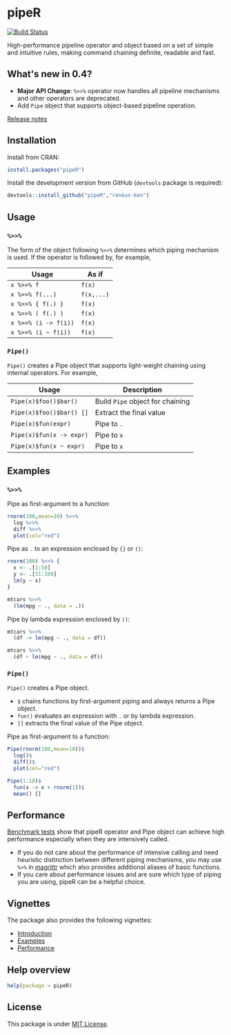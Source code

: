 

# pipeR

[![Build Status](https://travis-ci.org/renkun-ken/pipeR.png?branch=master)](https://travis-ci.org/renkun-ken/pipeR)

High-performance pipeline operator and object based on a set of simple and intuitive rules, making command chaining definite, readable and fast.

## What's new in 0.4?

- **Major API Change**: `%>>%` operator now handles all pipeline mechanisms and other operators are deprecated.
- Add `Pipe` object that supports object-based pipeline operation.

[Release notes](https://github.com/renkun-ken/pipeR/releases)

## Installation

Install from CRAN:

```r
install.packages("pipeR")
```

Install the development version from GitHub (`devtools` package is required):

```r
devtools::install_github("pipeR","renkun-ken")
```

## Usage

### `%>>%`

The form of the object following `%>>%` determines which piping mechanism is used. If the operator is followed by, for example, 

| Usage | As if |
|-------|-------------|
| `x %>>% f` | `f(x)` |
| `x %>>% f(...)` | `f(x,...)` |
| `x %>>% { f(.) }` | `f(x)` |
| `x %>>% ( f(.) )` | `f(x)` |
| `x %>>% (i -> f(i))` | `f(x)` |
| `x %>>% (i ~ f(i))` | `f(x)` |

### `Pipe()`

`Pipe()` creates a Pipe object that supports light-weight chaining using internal operators. For example,

| Usage | Description |
|-------|-------|
| `Pipe(x)$foo()$bar()` | Build `Pipe` object for chaining |
| `Pipe(x)$foo()$bar() []` | Extract the final value |
| `Pipe(x)$fun(expr)` | Pipe to `.` |
| `Pipe(x)$fun(x -> expr)` | Pipe to `x` |
| `Pipe(x)$fun(x ~ expr)` | Pipe to `x` |

## Examples

### `%>>%`

Pipe as first-argument to a function:

```r
rnorm(100,mean=10) %>>%
  log %>>%
  diff %>>%
  plot(col="red")
```

Pipe as `.` to an expression enclosed by `{}` or `()`:

```r
rnorm(100) %>>% {
  x <- .[1:50]
  y <- .[51:100]
  lm(y ~ x)
}
```

```r
mtcars %>>%
  (lm(mpg ~ ., data = .))
```

Pipe by lambda expression enclosed by `()`:

```r
mtcars %>>%
  (df -> lm(mpg ~ ., data = df))

mtcars %>>%
  (df ~ lm(mpg ~ ., data = df))
```

### `Pipe()`

`Pipe()` creates a Pipe object. 

- `$` chains functions by first-argument piping and always returns a Pipe object.
- `fun()` evaluates an expression with `.` or by lambda expression.
- `[]` extracts the final value of the Pipe object.

Pipe as first-argument to a function:

```r
Pipe(rnorm(100,mean=10))$
  log()$
  diff()$
  plot(col="red")
```

```r
Pipe(1:10)$
  fun(x -> x + rnorm(1))$
  mean() []
```

## Performance

[Benchmark tests](http://cran.r-project.org/web/packages/pipeR/vignettes/Performance.html) show that pipeR operator and Pipe object can achieve high performance especially when they are intensively called.

- If you do not care about the performance of intensive calling and need heuristic distinction between different piping mechanisms, you may use `%>%` in [magrittr](https://github.com/smbache/magrittr) which also provides additional aliases of basic functions. 
- If you care about performance issues and are sure which type of piping you are using, pipeR can be a helpful choice.

## Vignettes

The package also provides the following vignettes:

- [Introduction](http://cran.r-project.org/web/packages/pipeR/vignettes/Introduction.html)
- [Examples](http://cran.r-project.org/web/packages/pipeR/vignettes/Examples.html)
- [Performance](http://cran.r-project.org/web/packages/pipeR/vignettes/Performance.html)


## Help overview

```r
help(package = pipeR)
```

## License

This package is under [MIT License](http://opensource.org/licenses/MIT).

